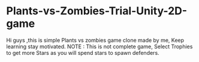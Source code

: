# Plants-vs-Zombies-Trial-Unity-2D-game
Hi guys ,this is simple Plants vs zombies game clone made by me, Keep learning stay motivated.
NOTE : This is not complete game,
        Select Trophies to get more Stars as you will spend stars to spawn defenders.
